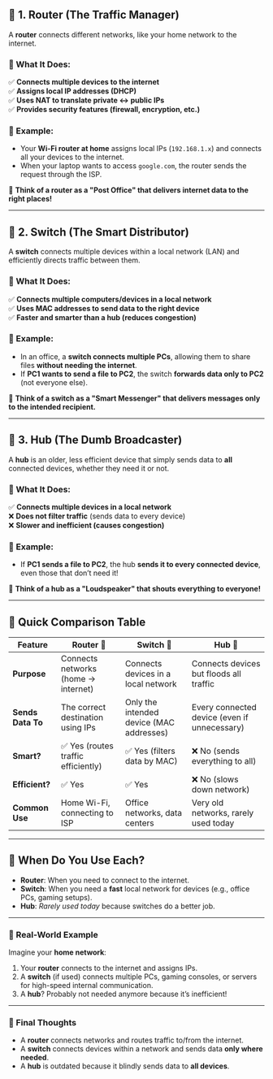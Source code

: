 ## **🛜 1. Router (The Traffic Manager)**

A **router** connects different networks, like your home network to the internet.

### **🔹 What It Does:**

✅ **Connects multiple devices to the internet**  
✅ **Assigns local IP addresses (DHCP)**  
✅ **Uses NAT to translate private ↔ public IPs**  
✅ **Provides security features (firewall, encryption, etc.)**

### **🛜 Example:**

- Your **Wi-Fi router at home** assigns local IPs (`192.168.1.x`) and connects all your devices to the internet.
- When your laptop wants to access `google.com`, the router sends the request through the ISP.

📌 **Think of a router as a "Post Office" that delivers internet data to the right places!**

---

## **🔄 2. Switch (The Smart Distributor)**

A **switch** connects multiple devices within a local network (LAN) and efficiently directs traffic between them.

### **🔹 What It Does:**

✅ **Connects multiple computers/devices in a local network**  
✅ **Uses MAC addresses to send data to the right device**  
✅ **Faster and smarter than a hub (reduces congestion)**

### **🛜 Example:**

- In an office, a **switch connects multiple PCs**, allowing them to share files **without needing the internet**.
- If **PC1 wants to send a file to PC2**, the switch **forwards data only to PC2** (not everyone else).

📌 **Think of a switch as a "Smart Messenger" that delivers messages only to the intended recipient.**

---

## **📡 3. Hub (The Dumb Broadcaster)**

A **hub** is an older, less efficient device that simply sends data to **all** connected devices, whether they need it or not.

### **🔹 What It Does:**

✅ **Connects multiple devices in a local network**  
❌ **Does not filter traffic** (sends data to every device)  
❌ **Slower and inefficient (causes congestion)**

### **🛜 Example:**

- If **PC1 sends a file to PC2**, the hub **sends it to every connected device**, even those that don’t need it!

📌 **Think of a hub as a "Loudspeaker" that shouts everything to everyone!**

---

## **🔹 Quick Comparison Table**

|Feature|**Router** 🛜|**Switch** 🔄|**Hub** 📡|
|---|---|---|---|
|**Purpose**|Connects networks (home → internet)|Connects devices in a local network|Connects devices but floods all traffic|
|**Sends Data To**|The correct destination using IPs|Only the intended device (MAC addresses)|Every connected device (even if unnecessary)|
|**Smart?**|✅ Yes (routes traffic efficiently)|✅ Yes (filters data by MAC)|❌ No (sends everything to all)|
|**Efficient?**|✅ Yes|✅ Yes|❌ No (slows down network)|
|**Common Use**|Home Wi-Fi, connecting to ISP|Office networks, data centers|Very old networks, rarely used today|

---

## **🔹 When Do You Use Each?**

- **Router**: When you need to connect to the internet.
- **Switch**: When you need a **fast** local network for devices (e.g., office PCs, gaming setups).
- **Hub**: _Rarely used today_ because switches do a better job.

---

### **🌟 Real-World Example**

Imagine your **home network**:

1. Your **router** connects to the internet and assigns IPs.
2. A **switch** (if used) connects multiple PCs, gaming consoles, or servers for high-speed internal communication.
3. A **hub**? Probably not needed anymore because it’s inefficient!

---

### **🚀 Final Thoughts**

- A **router** connects networks and routes traffic to/from the internet.
- A **switch** connects devices within a network and sends data **only where needed**.
- A **hub** is outdated because it blindly sends data to **all devices**.